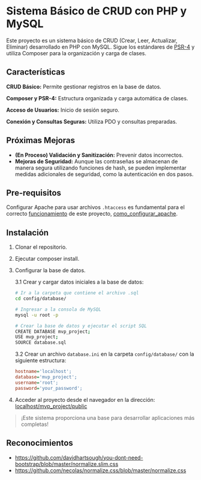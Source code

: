 # Sistema Básico de CRUD con PHP y MySQL
Este proyecto es un sistema básico de CRUD (Crear, Leer, Actualizar, Eliminar) desarrollado en PHP con MySQL. Sigue los estándares de [PSR-4] y utiliza Composer para la organización y carga de clases.

## Características
**CRUD Básico:** Permite gestionar registros en la base de datos.

**Composer y PSR-4:** Estructura organizada y carga automática de clases.

**Acceso de Usuarios:** Inicio de sesión seguro.

**Conexión y Consultas Seguras:** Utiliza PDO y consultas preparadas.


## Próximas Mejoras
- **(En Proceso) Validación y Sanitización:** Prevenir datos incorrectos.
- **Mejoras de Seguridad:** Aunque las contraseñas se almacenan de manera segura utilizando funciones de hash, se pueden implementar medidas adicionales de seguridad, como la autenticación en dos pasos.

## Pre-requisitos

Configurar Apache para usar archivos `.htaccess` es fundamental para el correcto [funcionamiento] de este proyecto, [como_configurar_apache].

## Instalación
1. Clonar el repositorio.
2. Ejecutar composer install.
3. Configurar la base de datos.

    3.1 Crear y cargar datos iniciales a la base de datos:
    ```bash
    # Ir a la carpeta que contiene el archivo .sql
    cd config/database/

    # Ingresar a la consola de MySQL
    mysql -u root -p

    # Crear la base de datos y ejecutar el script SQL
    CREATE DATABASE mvp_project;
    USE mvp_project;
    SOURCE database.sql
    ```
    3.2 Crear un archivo `database.ini` en la carpeta `config/database/` con la siguiente estructura:
    ```ini
    hostname='localhost';
    database='mvp_project';
    username='root';
    password='your_password';
    ```
4. Acceder al proyecto desde el navegador en la dirección:
[localhost/mvp_project/public](http://localhost/mvp_project/public)

> ¡Este sistema proporciona una base para desarrollar aplicaciones más completas!

## Reconocimientos

- https://github.com/davidhartsough/you-dont-need-bootstrap/blob/master/normalize.slim.css
- https://github.com/necolas/normalize.css/blob/master/normalize.css


[PSR-4]:https://www.php-fig.org/psr/psr-4/
[funcionamiento]:https://stackoverflow.com/questions/65417541/apache-doesnt-seem-to-be-detecting-my-htaccess-file
[como_configurar_apache]:https://bootcampdeveloper.com/htaccess-configuracion-redirecciones-https-dominio/
